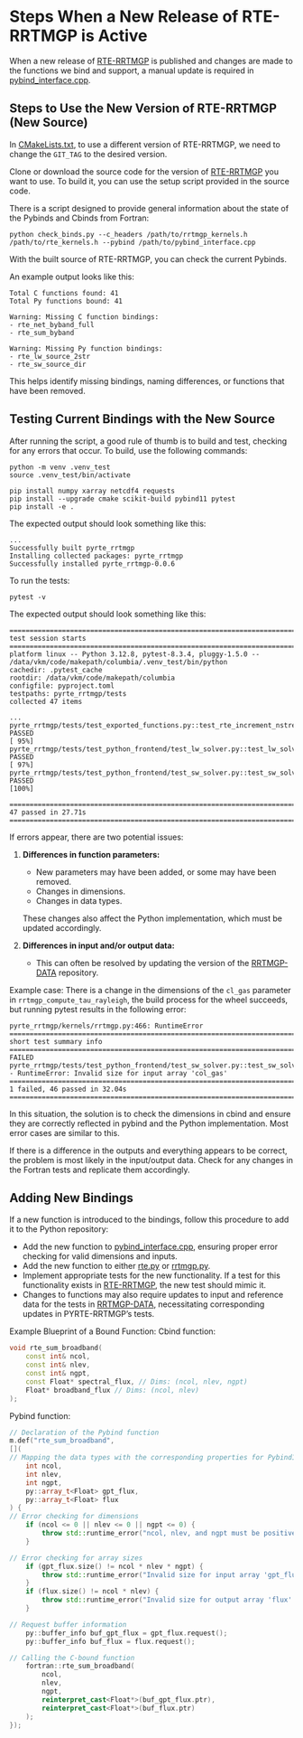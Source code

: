 # Steps When a New Release of RTE-RRTMGP is Active

When a new release of [RTE-RRTMGP](https://github.com/earth-system-radiation/rte-rrtmgp/) is published and changes are made to the functions we bind and support, a manual update is required in [pybind_interface.cpp](../../pybind_interface.cpp).

## Steps to Use the New Version of RTE-RRTMGP (New Source)

In [CMakeLists.txt](../../CMakeLists.txt), to use a different version of RTE-RRTMGP, we need to change the `GIT_TAG` to the desired version.

Clone or download the source code for the version of [RTE-RRTMGP](https://github.com/earth-system-radiation/rte-rrtmgp/) you want to use. To build it, you can use the setup script provided in the source code.

There is a script designed to provide general information about the state of the Pybinds and Cbinds from Fortran:
```
python check_binds.py --c_headers /path/to/rrtmgp_kernels.h /path/to/rte_kernels.h --pybind /path/to/pybind_interface.cpp
```

With the built source of RTE-RRTMGP, you can check the current Pybinds.

An example output looks like this:
```
Total C functions found: 41
Total Py functions bound: 41

Warning: Missing C function bindings:
- rte_net_byband_full
- rte_sum_byband

Warning: Missing Py function bindings:
- rte_lw_source_2str
- rte_sw_source_dir
```

This helps identify missing bindings, naming differences, or functions that have been removed.

## Testing Current Bindings with the New Source

After running the script, a good rule of thumb is to build and test, checking for any errors that occur.
To build, use the following commands:
```
python -m venv .venv_test
source .venv_test/bin/activate

pip install numpy xarray netcdf4 requests
pip install --upgrade cmake scikit-build pybind11 pytest
pip install -e .
```
The expected output should look something like this:
```
...
Successfully built pyrte_rrtmgp
Installing collected packages: pyrte_rrtmgp
Successfully installed pyrte_rrtmgp-0.0.6
```

To run the tests:
```
pytest -v
```

The expected output should look something like this:
```
======================================================================================================== test session starts ========================================================================================================
platform linux -- Python 3.12.8, pytest-8.3.4, pluggy-1.5.0 -- /data/vkm/code/makepath/columbia/.venv_test/bin/python
cachedir: .pytest_cache
rootdir: /data/vkm/code/makepath/columbia
configfile: pyproject.toml
testpaths: pyrte_rrtmgp/tests
collected 47 items

...
pyrte_rrtmgp/tests/test_exported_functions.py::test_rte_increment_nstream_by_nstream PASSED                                                                                                                                   [ 95%]
pyrte_rrtmgp/tests/test_python_frontend/test_lw_solver.py::test_lw_solver_noscat PASSED                                                                                                                                       [ 97%]
pyrte_rrtmgp/tests/test_python_frontend/test_sw_solver.py::test_sw_solver_noscat PASSED                                                                                                                                       [100%]

======================================================================================================== 47 passed in 27.71s ========================================================================================================
```

If errors appear, there are two potential issues:

1. **Differences in function parameters:**
	- New parameters may have been added, or some may have been removed.
	- Changes in dimensions.
	- Changes in data types.

	These changes also affect the Python implementation, which must be updated accordingly.

2. **Differences in input and/or output data:**
	- This can often be resolved by updating the version of the [RRTMGP-DATA](https://github.com/earth-system-radiation/rrtmgp-data/) repository.

Example case: There is a change in the dimensions of the `cl_gas` parameter in `rrtmgp_compute_tau_rayleigh`, the build process for the wheel succeeds, but running pytest results in the following error:
```
pyrte_rrtmgp/kernels/rrtmgp.py:466: RuntimeError
========================================================================================= short test summary info =========================================================================================
FAILED pyrte_rrtmgp/tests/test_python_frontend/test_sw_solver.py::test_sw_solver_noscat - RuntimeError: Invalid size for input array 'col_gas'
====================================================================================== 1 failed, 46 passed in 32.04s ======================================================================================
```

In this situation, the solution is to check the dimensions in cbind and ensure they are correctly reflected in pybind and the Python implementation. Most error cases are similar to this.

If there is a difference in the outputs and everything appears to be correct, the problem is most likely in the input/output data. Check for any changes in the Fortran tests and replicate them accordingly.

## Adding New Bindings

If a new function is introduced to the bindings, follow this procedure to add it to the Python repository:

- Add the new function to [pybind_interface.cpp](../../pybind_interface.cpp), ensuring proper error checking for valid dimensions and inputs.
- Add the new function to either [rte.py](../../pyrte_rrtmgp/kernels/rte.py) or [rrtmgp.py](../../pyrte_rrtmgp/kernels/rrtmgp.py).
- Implement appropriate tests for the new functionality. If a test for this functionality exists in [RTE-RRTMGP](https://github.com/earth-system-radiation/rte-rrtmgp/), the new test should mimic it.
- Changes to functions may also require updates to input and reference data for the tests in [RRTMGP-DATA](https://github.com/earth-system-radiation/rrtmgp-data/), necessitating corresponding updates in PYRTE-RRTMGP’s tests.

Example Blueprint of a Bound Function:
Cbind function:
```c++
void rte_sum_broadband(
	const int& ncol,
	const int& nlev,
	const int& ngpt,
	const Float* spectral_flux, // Dims: (ncol, nlev, ngpt)
	Float* broadband_flux // Dims: (ncol, nlev)
);
```

Pybind function:
```c++
// Declaration of the Pybind function
m.def("rte_sum_broadband",
[](
// Mapping the data types with the corresponding properties for Pybind11
	int ncol,
	int nlev,
	int ngpt,
	py::array_t<Float> gpt_flux,
	py::array_t<Float> flux
) {
// Error checking for dimensions
	if (ncol <= 0 || nlev <= 0 || ngpt <= 0) {
		throw std::runtime_error("ncol, nlev, and ngpt must be positive integers.");
	}

// Error checking for array sizes
	if (gpt_flux.size() != ncol * nlev * ngpt) {
		throw std::runtime_error("Invalid size for input array 'gpt_flux': expected (ncol, nlev, ngpt).");
	}
	if (flux.size() != ncol * nlev) {
		throw std::runtime_error("Invalid size for output array 'flux': expected (ncol, nlev).");
	}

// Request buffer information
	py::buffer_info buf_gpt_flux = gpt_flux.request();
	py::buffer_info buf_flux = flux.request();

// Calling the C-bound function
	fortran::rte_sum_broadband(
		ncol,
		nlev,
		ngpt,
		reinterpret_cast<Float*>(buf_gpt_flux.ptr),
		reinterpret_cast<Float*>(buf_flux.ptr)
	);
});
```
